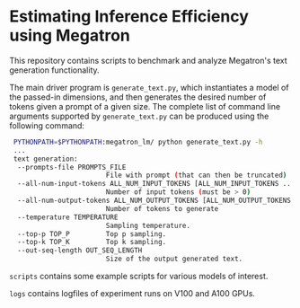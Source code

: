 # Estimating Inference Efficiency using Megatron

This repository contains scripts to benchmark and analyze Megatron's text
generation functionality.


The main driver program is `generate_text.py`, which instantiates a model
of the passed-in dimensions, and then generates the desired number of
tokens given a prompt of a given size. The complete list of command line
arguments supported by `generate_text.py` can be produced using the
following command:
```bash
 PYTHONPATH=$PYTHONPATH:megatron_lm/ python generate_text.py -h
 ...
 text generation:
  --prompts-file PROMPTS_FILE
                        File with prompt (that can then be truncated)
  --all-num-input-tokens ALL_NUM_INPUT_TOKENS [ALL_NUM_INPUT_TOKENS ...]
                        Number of input tokens (must be > 0)
  --all-num-output-tokens ALL_NUM_OUTPUT_TOKENS [ALL_NUM_OUTPUT_TOKENS ...]
                        Number of tokens to generate
  --temperature TEMPERATURE
                        Sampling temperature.
  --top-p TOP_P         Top p sampling.
  --top-k TOP_K         Top k sampling.
  --out-seq-length OUT_SEQ_LENGTH
                        Size of the output generated text.
```

`scripts` contains some example scripts for various models of interest.

`logs` contains logfiles of experiment runs on V100 and A100 GPUs.
